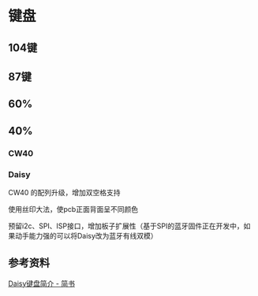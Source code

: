 # 键盘

## 104键



## 87键



## 60%



## 40%



### CW40



### Daisy

CW40 的配列升级，增加双空格支持

使用丝印大法，使pcb正面背面呈不同颜色

预留i2c、SPI、ISP接口，增加板子扩展性（基于SPI的蓝牙固件正在开发中，如果动手能力强的可以将Daisy改为蓝牙有线双模）





## 参考资料

[Daisy键盘简介 - 简书](https://www.jianshu.com/p/ee834787c5eb)